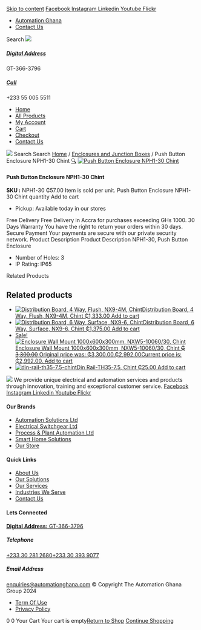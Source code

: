 [Skip to content](https://store.automationghana.com/product/push-button-enclosure-nph1-30-chint/#content)
[ Facebook ](https://www.facebook.com/automationgh/) [ Instagram ](https://www.instagram.com/automationgh/) [ Linkedin ](https://www.linkedin.com/company/the-automation-ghana-limited/) [ Youtube ](https://www.youtube.com/channel/UCurrRDUSm5oIW39VXjn1u0w) [ Flickr ](https://www.flickr.com/photos/181794037@N07/)
  * [ Automation Ghana ](https://automationghana.com)
  * [ Contact Us ](https://store.automationghana.com/contact/)


Search
[ ![](https://store.automationghana.com/wp-content/uploads/2024/04/Website-TAGG-Logo-BLUE.png) ](https://store.automationghana.com/)
[ ](https://maps.app.goo.gl/m4xeaagWCNbLk4jM6)
#####  [ Digital Address ](https://maps.app.goo.gl/m4xeaagWCNbLk4jM6)
GT-366-3796 
[ ](tel:+233550055511)
#####  [ Call ](tel:+233550055511)
+233 55 005 5511 
  * [Home](https://store.automationghana.com/)
  * [All Products](https://store.automationghana.com/shop/)
  * [My Account](https://store.automationghana.com/my-account/)
  * [Cart](https://store.automationghana.com/cart/)
  * [Checkout](https://store.automationghana.com/checkout/)
  * [Contact Us](https://store.automationghana.com/contact/)


[![](https://store.automationghana.com/wp-content/uploads/2024/04/AutomationGhana_logo_white.png)](https://store.automationghana.com)
Search
Search
[Home](https://store.automationghana.com) / [Enclosures and Junction Boxes](https://store.automationghana.com/product-category/enclosures-and-junction-boxes/) / Push Button Enclosure NPH1-30 Chint
[🔍](https://store.automationghana.com/product/push-button-enclosure-nph1-30-chint/)
[![Push Button Enclosure NPH1-30 Chint](https://store.automationghana.com/wp-content/uploads/2020/04/nphi-30.jpg)](https://store.automationghana.com/wp-content/uploads/2020/04/nphi-30.jpg)
####  Push Button Enclosure NPH1-30 Chint 
**SKU :** NPH1-30 
₵57.00
Item is sold per unit.
Push Button Enclosure NPH1-30 Chint quantity
Add to cart
  * Pickup: Available today in our stores


Free Delivery 
Free Delivery in Accra for purchases exceeding GHs 1000. 
30 Days Warranty 
You have the right to return your orders within 30 days. 
Secure Payment 
Your payments are secure with our private security network. 
Product Description
Product Description
NPH1-30, Push Button Enclosure 
  * Number of Holes: 3
  * IP Rating: IP65


Related Products 
## Related products
  * [![Distribution Board, 4 Way, Flush, NX9-4M, Chint](https://store.automationghana.com/wp-content/uploads/2020/04/NX9-8M-Surface-Chint.jpg)Distribution Board, 4 Way, Flush, NX9-4M, Chint ₵1,333.00 ](https://store.automationghana.com/product/dist-board-nx9-4m-flush-chint/)
[Add to cart](https://store.automationghana.com/product/push-button-enclosure-nph1-30-chint/?add-to-cart=1705)
  * [![Distribution Board, 6 Way, Surface, NX9-6, Chint](https://store.automationghana.com/wp-content/uploads/2020/04/NX9-8-Flush-Chint-300x300.jpg)Distribution Board, 6 Way, Surface, NX9-6, Chint ₵1,375.00 ](https://store.automationghana.com/product/dist-board-nx9-6-surface-chint/)
[Add to cart](https://store.automationghana.com/product/push-button-enclosure-nph1-30-chint/?add-to-cart=1707)
  * [ Sale! ![Enclosure Wall Mount 1000x600x300mm, NXW5-10060/30, Chint](https://store.automationghana.com/wp-content/uploads/2020/04/NXW5-ENCLOSURES-300x300.png)Enclosure Wall Mount 1000x600x300mm, NXW5-10060/30, Chint ~~₵ 3,300.00~~ Original price was: ₵3,300.00.₵2,992.00Current price is: ₵2,992.00. ](https://store.automationghana.com/product/enclosure-nxw5-10060-30-chint/)
[Add to cart](https://store.automationghana.com/product/push-button-enclosure-nph1-30-chint/?add-to-cart=1564)
  * [![din-rail-th35-7.5-chint](https://store.automationghana.com/wp-content/uploads/2020/04/din-rail-th35-7.5-chint-300x300.jpg)Din Rail-TH35-7.5, Chint ₵25.00 ](https://store.automationghana.com/product/din-rail-th35-7-5-chint/)
[Add to cart](https://store.automationghana.com/product/push-button-enclosure-nph1-30-chint/?add-to-cart=1562)


![](https://store.automationghana.com/wp-content/uploads/2024/04/AutomationGhana_logo_white.png)
We provide unique electrical and automation services and products through innovation, training and exceptional customer service.
[ Facebook ](https://www.facebook.com/automationgh/) [ Instagram ](https://www.instagram.com/automationgh/) [ Linkedin ](https://www.linkedin.com/company/the-automation-ghana-limited/) [ Youtube ](https://www.youtube.com/channel/UCurrRDUSm5oIW39VXjn1u0w) [ Flickr ](https://www.flickr.com/photos/181794037@N07/)
#### Our Brands
  * [ Automation Solutions Ltd ](https://store.automationghana.com/product/push-button-enclosure-nph1-30-chint/)
  * [ Electrical Switchgear Ltd ](https://store.automationghana.com/product/push-button-enclosure-nph1-30-chint/)
  * [ Process & Plant Automation Ltd ](https://store.automationghana.com/product/push-button-enclosure-nph1-30-chint/)
  * [ Smart Home Solutions ](https://store.automationghana.com/product/push-button-enclosure-nph1-30-chint/)
  * [ Our Store ](https://store.automationghana.com/product/push-button-enclosure-nph1-30-chint/)


#### Quick Links
  * [ About Us ](https://store.automationghana.com/product/push-button-enclosure-nph1-30-chint/)
  * [ Our Solutions ](https://store.automationghana.com/product/push-button-enclosure-nph1-30-chint/)
  * [ Our Services ](https://store.automationghana.com/product/push-button-enclosure-nph1-30-chint/)
  * [ Industries We Serve ](https://store.automationghana.com/product/push-button-enclosure-nph1-30-chint/)
  * [ Contact Us ](https://store.automationghana.com/product/push-button-enclosure-nph1-30-chint/)


#### Lets Connected
[**Digital Address:** GT-366-3796](https://maps.app.goo.gl/m4xeaagWCNbLk4jM6)
#####  Telephone 
[ +233 30 281 2680](tel:+233302812680)[+233 30 393 9077](https://store.automationghana.com/product/push-button-enclosure-nph1-30-chint/+233303939077)
#####  Email Address 
enquiries@automationghana.com 
© Copyright The Automation Ghana Group 2024
  * [ Term Of Use ](https://store.automationghana.com/product/push-button-enclosure-nph1-30-chint/)
  * [ Privacy Policy ](https://store.automationghana.com/product/push-button-enclosure-nph1-30-chint/)


0
0
Your Cart
Your cart is empty[Return to Shop](https://store.automationghana.com/shop/)
[Continue Shopping](https://store.automationghana.com/product/push-button-enclosure-nph1-30-chint/)
